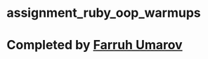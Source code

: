 # assignment_ruby_oop_warmups
# Completed by <a href="https://github.com/ufarruh">Farruh Umarov</a>
